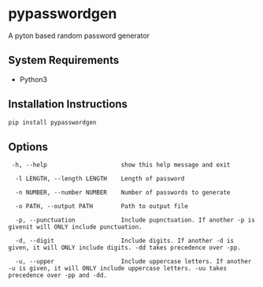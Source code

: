# pypasswordgen

A pyton based random password generator

## System Requirements

-   Python3

## Installation Instructions

```py
pip install pypasswordgen
```

## Options

```
 -h, --help                     show this help message and exit

  -l LENGTH, --length LENGTH    Length of password

  -n NUMBER, --number NUMBER    Number of passwords to generate

  -o PATH, --output PATH        Path to output file

  -p, --punctuation             Include pupnctuation. If another -p is givenit will ONLY include punctuation.

  -d, --digit                   Include digits. If another -d is given, it will ONLY include digits. -dd takes precedence over -pp.

  -u, --upper                   Include uppercase letters. If another -u is given, it will ONLY include uppercase letters. -uu takes precedence over -pp and -dd.
```
